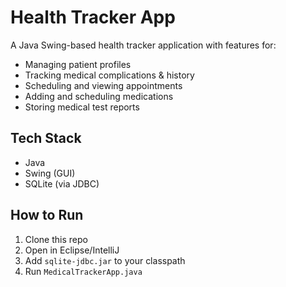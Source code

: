 # Health Tracker App  

A Java Swing-based health tracker application with features for:  
- Managing patient profiles  
- Tracking medical complications & history  
- Scheduling and viewing appointments  
- Adding and scheduling medications  
- Storing medical test reports  

## Tech Stack  
- Java  
- Swing (GUI)  
- SQLite (via JDBC)  

## How to Run  
1. Clone this repo  
2. Open in Eclipse/IntelliJ  
3. Add `sqlite-jdbc.jar` to your classpath  
4. Run `MedicalTrackerApp.java`  


